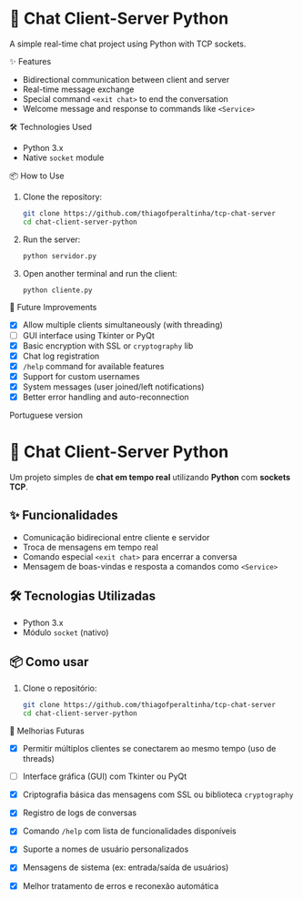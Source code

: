 # 💬 Chat Client-Server Python

A simple real-time chat project using Python with TCP sockets.

✨ Features

- Bidirectional communication between client and server
- Real-time message exchange
- Special command ` <exit chat> ` to end the conversation
- Welcome message and response to commands like ` <Service> `

🛠 Technologies Used

- Python 3.x
- Native `socket` module

📦 How to Use

1. Clone the repository:
   ```bash
   git clone https://github.com/thiagofperaltinha/tcp-chat-server
   cd chat-client-server-python
   ```

2. Run the server:
   ```bash
   python servidor.py
   ```

3. Open another terminal and run the client:
   ```bash
   python cliente.py
   ```

🔧 Future Improvements

- [x] Allow multiple clients simultaneously (with threading)
- [ ] GUI interface using Tkinter or PyQt
- [x] Basic encryption with SSL or `cryptography` lib
- [x] Chat log registration
- [x] `/help` command for available features
- [x] Support for custom usernames
- [x] System messages (user joined/left notifications)
- [x] Better error handling and auto-reconnection

Portuguese version

# 💬 Chat Client-Server Python

Um projeto simples de **chat em tempo real** utilizando **Python** com **sockets TCP**.

## ✨ Funcionalidades

- Comunicação bidirecional entre cliente e servidor
- Troca de mensagens em tempo real
- Comando especial `<exit chat>` para encerrar a conversa
- Mensagem de boas-vindas e resposta a comandos como `<Service>`

## 🛠 Tecnologias Utilizadas

- Python 3.x
- Módulo `socket` (nativo)

## 📦 Como usar

1. Clone o repositório:
   ```bash
   git clone https://github.com/thiagofperaltinha/tcp-chat-server
   cd chat-client-server-python

🔧 Melhorias Futuras

- [x] Permitir múltiplos clientes se conectarem ao mesmo tempo (uso de threads)
- [ ] Interface gráfica (GUI) com Tkinter ou PyQt
- [x] Criptografia básica das mensagens com SSL ou biblioteca `cryptography`
- [x] Registro de logs de conversas
- [x] Comando `/help` com lista de funcionalidades disponíveis
- [x] Suporte a nomes de usuário personalizados
- [x] Mensagens de sistema (ex: entrada/saída de usuários)
- [x] Melhor tratamento de erros e reconexão automática



